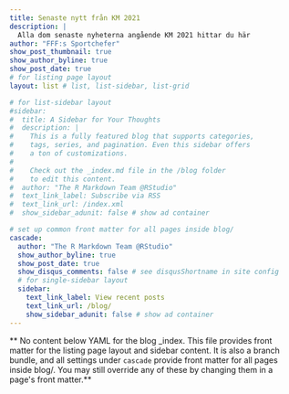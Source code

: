 ```yaml
---
title: Senaste nytt från KM 2021
description: |
  Alla dom senaste nyheterna angående KM 2021 hittar du här
author: "FFF:s Sportchefer"
show_post_thumbnail: true
show_author_byline: true
show_post_date: true
# for listing page layout
layout: list # list, list-sidebar, list-grid

# for list-sidebar layout
#sidebar: 
#  title: A Sidebar for Your Thoughts
#  description: |
#    This is a fully featured blog that supports categories,
#    tags, series, and pagination. Even this sidebar offers 
#    a ton of customizations.
#    
#    Check out the _index.md file in the /blog folder 
#    to edit this content. 
#  author: "The R Markdown Team @RStudio"
#  text_link_label: Subscribe via RSS
#  text_link_url: /index.xml
#  show_sidebar_adunit: false # show ad container

# set up common front matter for all pages inside blog/
cascade:
  author: "The R Markdown Team @RStudio"
  show_author_byline: true
  show_post_date: true
  show_disqus_comments: false # see disqusShortname in site config
  # for single-sidebar layout
  sidebar:
    text_link_label: View recent posts
    text_link_url: /blog/
    show_sidebar_adunit: false # show ad container
---
```


** No content below YAML for the blog _index. This file provides front matter for the listing page layout and sidebar content. It is also a branch bundle, and all settings under `cascade` provide front matter for all pages inside blog/. You may still override any of these by changing them in a page's front matter.**

